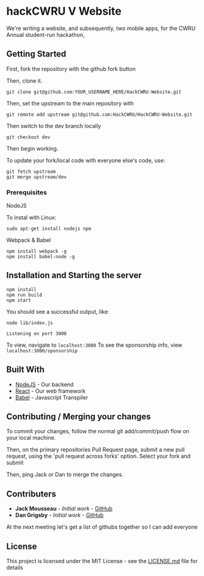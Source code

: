 # hackCWRU V Website

We're writing a website, and subsequently, two mobile apps, for the CWRU Annual student-run hackathon,

## Getting Started

First, fork the repository with the github fork button

Then, clone it.
```
git clone git@github.com:YOUR_USERNAME_HERE/HackCWRU-Website.git
```
Then, set the upstream to the main repository with
```
git remote add upstream git@github.com:HackCWRU/HackCWRU-Website.git
```

Then switch to the dev branch locally
```
git checkout dev
```

Then begin working.

To update your fork/local code with everyone else's code, use:
```
git fetch upstream
git merge upstream/dev
```


### Prerequisites

NodeJS

To instal with Linux:

```
sudo apt-get install nodejs npm
```

Webpack & Babel
```
npm install webpack -g
npm install babel-node -g
```


## Installation and Starting the server

```
npm install
npm run build
npm start
```

You should see a successful output, like:
```
node lib/index.js

Listening on port 3000
```

To view, navigate to `localhost:3000`
To see the sponsorship info, view `localhost:3000/sponsorship`

## Built With

* [NodeJS](https://nodejs.org/en/) - Our backend
* [React](https://reactjs.org/) - Our web framework
* [Babel](https://babeljs.io/) - Javascript Transpiler

## Contributing / Merging your changes

To commit your changes, follow the normal git add/commit/push flow on your local machine.

Then, on the primary repositories Pull Request page, submit a new pull request, using the 'pull request across forks' option. Select your fork and submit

Then, ping Jack or Dan to merge the changes.


## Contributers

* **Jack Mousseau** - *Initial work* - [GitHub](https://github.com/jmousseau)
* **Dan Grigsby** - *Initial work* - [GitHub](https://github.com/dbgrigsby)

At the next meeting let's get a list of githubs together so I can add everyone


## License

This project is licensed under the MIT License - see the [LICENSE.md](https://github.com/HackCWRU/HackCWRU-Website/blob/master/LICENSE.txt) file for details




